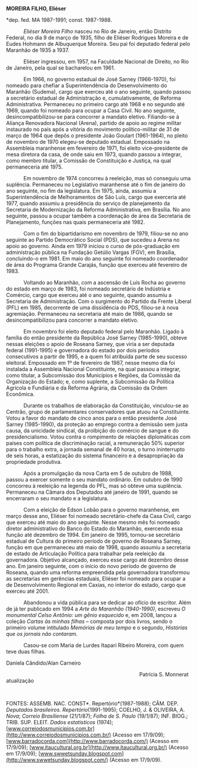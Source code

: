 **MOREIRA FILHO, Eliéser**

\*dep. fed. MA 1987-1991; const. 1987-1988.

            *Eliéser Moreira Filho* nasceu no Rio de Janeiro, então
Distrito Federal, no dia 9 de março de 1935, filho de Eliéser Rodrigues
Moreira e de Eudes Hohmann de Albuquerque Moreira. Seu pai foi deputado
federal pelo Maranhão de 1935 a 1937.

            Eliéser ingressou, em 1957, na Faculdade Nacional de
Direito, no Rio de Janeiro, pela qual se bacharelou em 1961.

            Em 1966, no governo estadual de José Sarney (1966-1970), foi
nomeado para chefiar a Superintendência do Desenvolvimento do Maranhão
(Sudema), cargo que exerceu até o ano seguinte, quando passou a
secretário estadual de Administração e, cumulativamente, de Reforma
Administrativa. Permaneceu no primeiro cargo até 1968 e no segundo até
1969, quando foi nomeado para ocupar a Casa Civil. No ano seguinte,
desincompatibilizou-se para concorrer a mandato eletivo. Filiando-se à
Aliança Renovadora Nacional (Arena), partido de apoio ao regime militar
instaurado no país após a vitória do movimento político-militar de 31 de
março de 1964 que depôs o presidente João Goulart (1961-1964), no pleito
de novembro de 1970 elegeu-se deputado estadual. Empossado na Assembleia
maranhense em fevereiro de 1971, foi eleito vice-presidente de mesa
diretora da casa, de onde saiu em 1973, quando passou a integrar, como
membro titular, a Comissão de Constituição e Justiça, na qual
permaneceria até 1975.

            Em novembro de 1974 concorreu à reeleição, mas só conseguiu
uma suplência. Permaneceu no Legislativo maranhense até o fim de janeiro
do ano seguinte, no fim da legislatura. Em 1975, ainda, assumiu a
Superintendência de Melhoramentos de São Luís, cargo que exerceria até
1977, quando assumiu a presidência do serviço de planejamento da
Secretaria de Modernização da Reforma Administrativa, em Brasília. No
ano seguinte, passou a ocupar também a coordenação de área da Secretaria
de Planejamento, funções nas quais permaneceria até 1982.

            Com o fim do bipartidarismo em novembro de 1979, filiou-se
no ano seguinte ao Partido Democrático Social (PDS), que sucedeu a Arena
no apoio ao governo. Ainda em 1979 iniciou o curso de pós-graduação em
administração pública na Fundação Getúlio Vargas (FGV), em Brasília,
concluindo-o em 1981. Em maio do ano seguinte foi nomeado coordenador de
área do Programa Grande Carajás, função que exerceu até fevereiro de
1983.

            Voltando ao Maranhão, com a ascensão de Luís Rocha ao
governo do estado em março de 1983, foi nomeado secretário de Indústria
e Comércio, cargo que exerceu até o ano seguinte, quando assumiu a
Secretaria de Administração. Com o surgimento do Partido da Frente
Liberal (PFL) em 1985, decorrente de uma dissidência do PDS, filiou-se à
nova agremiação. Permaneceu na secretaria até maio de 1986, quando se
desincompatibilizou para concorrer a mandato eletivo.

            Em novembro foi eleito deputado federal pelo Maranhão.
Ligado à família do então presidente da República José Sarney
(1985-1990), obteve nessas eleições o apoio de Roseana Sarney, que viria
a ser deputada federal (1991-1995) e governadora do estado por dois
períodos consecutivos a partir de 1995, e a quem foi atribuída parte de
seu sucesso eleitoral. Empossado em 1º de fevereiro de 1987, nesse mesmo
dia foi instalada a Assembleia Nacional Constituinte, na qual passou a
integrar, como titular, a Subcomissão dos Municípios e Regiões, da
Comissão da Organização do Estado; e, como suplente, a Subcomissão da
Política Agrícola e Fundiária e da Reforma Agrária, da Comissão da Ordem
Econômica.

            Durante os trabalhos de elaboração da Constituição,
vinculou-se ao Centrão, grupo de parlamentares conservadores que atuou
na Constituinte. Votou a favor do mandato de cinco anos para o então
presidente José Sarney (1985-1990), da proteção ao emprego contra a
demissão sem justa causa, da unicidade sindical, da proibição do
comércio de sangue e do presidencialismo. Votou contra o rompimento de
relações diplomáticas com países com política de discriminação racial, a
remuneração 50% superior para o trabalho extra, a jornada semanal de 40
horas, o turno ininterrupto de seis horas, a estatização do sistema
financeiro e a desapropriação da propriedade produtiva.

            Após a promulgação da nova Carta em 5 de outubro de 1988,
passou a exercer somente o seu mandato ordinário. Em outubro de 1990
concorreu à reeleição na legenda do PFL, mas só obteve uma suplência.
Permaneceu na Câmara dos Deputados até janeiro de 1991, quando se
encerraram o seu mandato e a legislatura.

            Com a eleição de Edson Lobão para o governo maranhense, em
março desse ano, Eliéser foi nomeado secretário-chefe da Casa Civil,
cargo que exerceu até maio do ano seguinte. Nesse mesmo mês foi nomeado
diretor administrativo do Banco do Estado do Maranhão, exercendo essa
função até dezembro de 1994. Em janeiro de 1995, tornou-se secretário
estadual de Cultura do primeiro período de governo de Roseana Sarney,
função em que permaneceu até maio de 1998, quando assumiu a secretaria
de estado de Articulação Política para trabalhar pela reeleição da
governadora. Objetivo alcançado, exerceu esse cargo até dezembro desse
ano. Em janeiro seguinte, com o início do novo período de governo de
Roseana, quando uma reforma empreendida pela governadora transformou as
secretarias em gerências estaduais, Eliéser foi nomeado para ocupar a de
Desenvolvimento Regional em Caxias, no interior do estado, cargo que
exerceu até 2001.

            Abandonou a vida pública para se dedicar ao ofício de
escritor. Além de já ter publicado em 1994 a *Arte do Maranhão*
*(1940-1990)*, escreveu *O monumental Celso Antônio: um gênio esquecido*
e, em 2008, lançou a coleção *Cartas às minhas filhas* – composta por
dois livros, sendo o primeiro volume intitulado *Memórias de meu tempo*
e o segundo, *Histórias que os jornais não contaram*.

            Casou-se com Maria de Lurdes Itapari Ribeiro Moreira, com
quem teve duas filhas.

Daniela Cândido/Alan Carneiro

                                                                                           
Patrícia S. Monnerat atualização

 

FONTES: ASSEMB. NAC. CONST*. Repertório*(1987-1988); CÂM. DEP.
*Deputados brasileiros. Repertório*(1991-1995); COELHO, J. & OLIVEIRA,
A. *Nova*; *Correio Brasiliense* (21/1/87); *Folha de S. Paulo*
(19/1/87); INF. BIOG.; TRIB. SUP. ELEIT. *Dados estatísticos* (1974);
[www.correiodosmunicipios.com.br](http://www.correiodosmunicipios.com.br/)
(Acesso em 17/9/09);
[www.barradocorda.com](http://www.barradocorda.com/) (Acesso em
17/9/09); [www.itaucultural.org.br](http://www.itaucultural.org.br/)
(Acesso em 17/9/09);
[www.swwetsunday.blogspot.com](http://www.swwetsunday.blogspot.com/)
(Acesso em 17/9/09).

 
